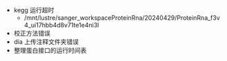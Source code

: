- kegg 运行超时
	- /mnt/lustre/sanger_workspaceProteinRna/20240429/ProteinRna_f3v4_ui17hbb4d8v71te1e4ni3l
- 校正方法错误
- dia 上传注释文件夹错误
- 整理蛋白接口的运行时间表
